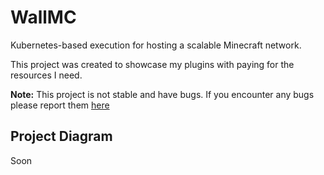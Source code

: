 # WallMC
Kubernetes-based execution for hosting a scalable Minecraft network.

This project was created to showcase my plugins with paying for the resources I need.

**Note:** This project is not stable and have bugs. If you encounter any bugs please report them [here](https://github.com/iHDeveloper/WallMC/issues)

## Project Diagram
Soon

